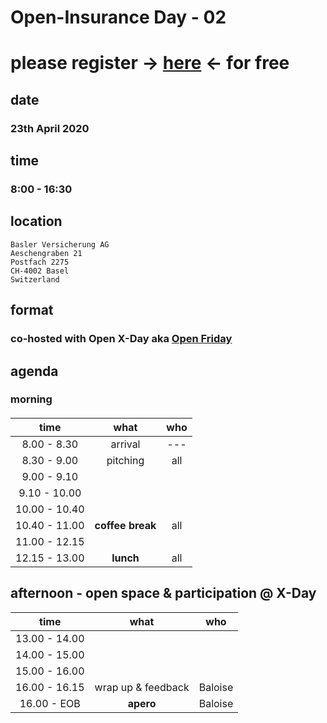 # Open-Insurance Day - 02

# please register → [here]() ← for free

## date

### 23th April 2020

## time

### 8:00 - 16:30 

## location
```
Basler Versicherung AG
Aeschengraben 21
Postfach 2275
CH-4002 Basel
Switzerland
```

## format

### co-hosted with Open X-Day aka [Open Friday](https://www.openfriday.org)

## agenda

### morning

####

|      time     |                       what                      |                                        who                                       |
|:-------------:|:-----------------------------------------------:|:--------------------------------------------------------------------------------:|
|  8.00 - 8.30  |                     arrival                     |                                        ---                                       |
|  8.30 - 9.00  |                    pitching                     |                                       all                                        |
|  9.00 - 9.10  |                                                 |                                                                                  |
|  9.10 - 10.00 |                                                 |                                                                                  |
| 10.00 - 10.40 |                                                 |                                                                                  |
| 10.40 - 11.00 |                 **coffee break**                |                                       all                                        |
| 11.00 - 12.15 |                                                 |                                                                                  |
| 12.15 - 13.00 |                    **lunch**                    |                                       all                                        |

## afternoon - open space & participation @ X-Day

|      time     |                       what                      |                                        who                                       |
|:-------------:|:-----------------------------------------------:|:--------------------------------------------------------------------------------:|
| 13.00 - 14.00 |                                                 |                                                                                  |
| 14.00 - 15.00 |                                                 |                                                                                  |
| 15.00 - 16.00 |                                                 |                                                                                  |
| 16.00 - 16.15 |                wrap up & feedback               |                                      Baloise                                     |
|  16.00 - EOB  |                    **apero**                    |                                      Baloise                                     |
